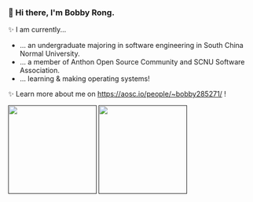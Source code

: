 ### 👋 Hi there, I'm Bobby Rong.

✨ I am currently...

- ... an undergraduate majoring in software engineering in South China Normal University.
- ... a member of Anthon Open Source Community and SCNU Software Association.
- ... learning & making operating systems!

✨ Learn more about me on https://aosc.io/people/~bobby285271/ !

<a href=""><img src="https://github-readme-stats.vercel.app/api?username=bobby285271&show_icons=true" height="180px"></a> 
<a href=""><img src="https://github-readme-stats.vercel.app/api/top-langs/?username=bobby285271&layout=compact" height="180px"></a>

